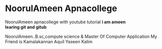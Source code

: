 # NoorulAmeen Apnacollege
NoorulAmeen apnacollege with youtube tutorial
<b>
i am ameen 
<br>
learing git and gitub
</b>

NoorulAmeen..B.sc,compute science & Master Of Computer Application
My Friend is Kamalakannan Aquil Yaseen Kalim
